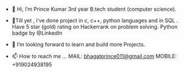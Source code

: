- 👋 Hi, I’m Prince Kumar
 3rd year B.tech student (computer science).
 
- 🌱Till yet , i've done project in c, c++, python languages and in SQL . Have 5 star (gold) rating on Hackerrank on problem solving.
Python badge by @LinkedIn
- 💞️ I’m looking forward to learn and build more Projects.
- 📫 How to reach me ... MAIL: bhagatprince011@gmail.com
                          MOBILE: +919024938195

<!---
bhagatprince011/bhagatprince011 is a ✨ special ✨ repository because its `README.md` (this file) appears on your GitHub profile.
You can click the Preview link to take a look at your changes.
--->
